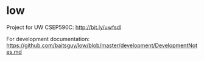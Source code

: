 # low

Project for UW CSEP590C: http://bit.ly/uwfsdl

For development documentation: https://github.com/baitsguy/low/blob/master/development/DevelopmentNotes.md
